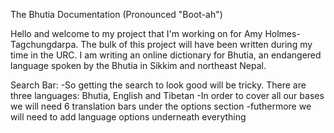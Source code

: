 The Bhutia Documentation (Pronounced "Boot-ah")

Hello and welcome to my project that I'm working on for Amy Holmes-Tagchungdarpa. The bulk of this project will have been written during my time in the URC. I am writing an online dictionary for Bhutia, an endangered language spoken by the Bhutia in Sikkim and northeast Nepal.


Search Bar:
-So getting the search to look good will be tricky. There are three languages: Bhutia, English and Tibetan
-In order to cover all our bases we will need 6 translation bars under the options section
-futhermore we will need to add language options underneath everything

